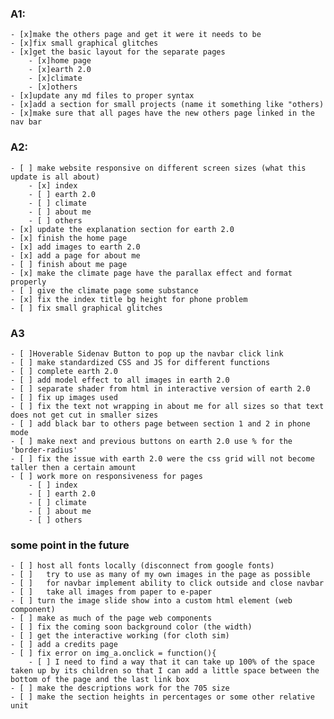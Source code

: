 ### A1:
	- [x]make the others page and get it were it needs to be
	- [x]fix small graphical glitches
	- [x]get the basic layout for the separate pages
		- [x]home page
		- [x]earth 2.0
		- [x]climate
		- [x]others
	- [x]update any md files to proper syntax
	- [x]add a section for small projects (name it something like "others)
	- [x]make sure that all pages have the new others page linked in the nav bar
     
### A2:
	- [ ] make website responsive on different screen sizes (what this update is all about) 
		- [x] index
		- [ ] earth 2.0
		- [ ] climate
		- [ ] about me
		- [ ] others
	- [x] update the explanation section for earth 2.0
	- [x] finish the home page
	- [x] add images to earth 2.0
	- [x] add a page for about me
	- [ ] finish about me page
	- [x] make the climate page have the parallax effect and format properly
	- [ ] give the climate page some substance 
	- [x] fix the index title bg height for phone problem
	- [ ] fix small graphical glitches
### A3
	- [ ]Hoverable Sidenav Button to pop up the navbar click link
	- [ ] make standardized CSS and JS for different functions 
	- [ ] complete earth 2.0
	- [ ] add model effect to all images in earth 2.0
	- [ ] separate shader from html in interactive version of earth 2.0
	- [ ] fix up images used
	- [ ] fix the text not wrapping in about me for all sizes so that text does not get cut in smaller sizes
	- [ ] add black bar to others page between section 1 and 2 in phone mode
	- [ ] make next and previous buttons on earth 2.0 use % for the 'border-radius'
	- [ ] fix the issue with earth 2.0 were the css grid will not become taller then a certain amount
	- [ ] work more on responsiveness for pages
		- [ ] index
		- [ ] earth 2.0
		- [ ] climate
		- [ ] about me
		- [ ] others
	
### some point in the future
	- [ ] host all fonts locally (disconnect from google fonts)
	- [ ]	try to use as many of my own images in the page as possible
	- [ ]	for navbar implement ability to click outside and close navbar
	- [ ]	take all images from paper to e-paper
	- [ ] turn the image slide show into a custom html element (web component)
	- [ ] make as much of the page web components 
	- [ ] fix the coming soon background color (the width)
	- [ ] get the interactive working (for cloth sim)
	- [ ] add a credits page
	- [ ] fix error on img_a.onclick = function(){
		- [ ] I need to find a way that it can take up 100% of the space taken up by its children so that I can add a little space between the bottom of the page and the last link box
	- [ ] make the descriptions work for the 705 size
	- [ ] make the section heights in percentages or some other relative unit
